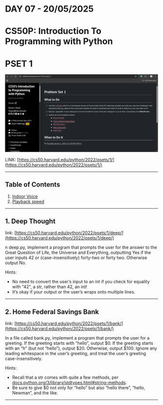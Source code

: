# **DAY 07 - 20/05/2025**

# **CS50P: Introduction To Programming with Python**

# PSET 1
![Pset1](pset1.png)

LINK: [https://cs50.harvard.edu/python/2022/psets/1/](https://cs50.harvard.edu/python/2022/psets/1/)
 
 ---

## Table of Contents
1. [Indoor Voice](#1-indoor-voice)
2. [Playback speed](#2-playback-speed)

---

## 1. Deep Thought
link: [https://cs50.harvard.edu/python/2022/psets/1/deep/](https://cs50.harvard.edu/python/2022/psets/1/deep/)

n deep.py, implement a program that prompts the user for the answer to the Great Question of Life, the Universe and Everything, outputting Yes if the user inputs 42 or (case-insensitively) forty-two or forty two. Otherwise output No.

Hints:
 - No need to convert the user’s input to an int if you check for equality with "42", a str, rather than 42, an int!
 - It’s okay if your output or the user’s wraps onto multiple lines.

---

## 2. Home Federal Savings Bank
link: [https://cs50.harvard.edu/python/2022/psets/1/bank/](https://cs50.harvard.edu/python/2022/psets/1/bank/)

In a file called bank.py, implement a program that prompts the user for a greeting. If the greeting starts with “hello”, output $0. If the greeting starts with an “h” (but not “hello”), output $20. Otherwise, output $100. Ignore any leading whitespace in the user’s greeting, and treat the user’s greeting case-insensitively.

Hints:
 - Recall that a str comes with quite a few methods, per [docs.python.org/3/library/stdtypes.html#string-methods](docs.python.org/3/library/stdtypes.html#string-methods).
 - Be sure to give $0 not only for “hello” but also “hello there”, “hello, Newman”, and the like.

---